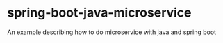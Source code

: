 # spring-boot-java-microservice
An example describing how to do microservice with java and spring boot 
